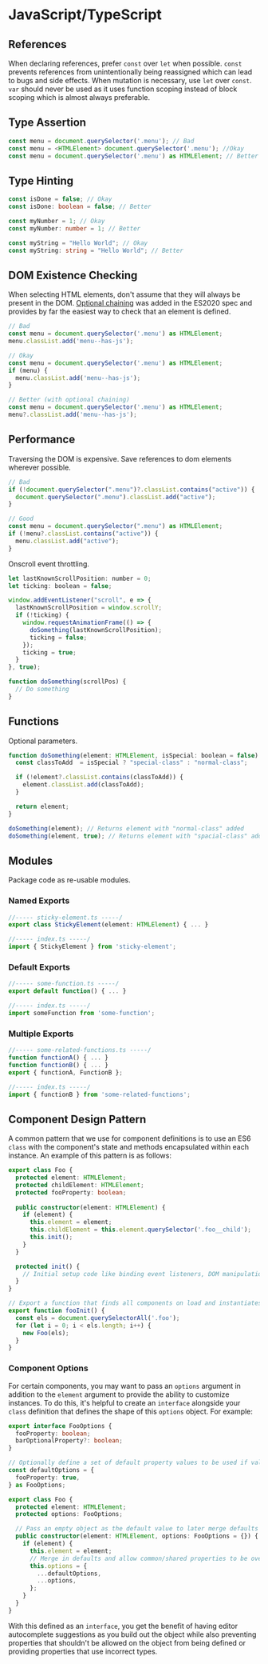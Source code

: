 # JavaScript/TypeScript

## References

When declaring references, prefer `const` over `let` when possible. `const` prevents references from unintentionally being reassigned which can lead to bugs and side effects. When mutation is necessary, use `let` over `const`. `var` should never be used as it uses function scoping instead of block scoping which is almost always preferable.

## Type Assertion

```typescript
const menu = document.querySelector('.menu'); // Bad
const menu = <HTMLElement> document.querySelector('.menu'); //Okay
const menu = document.querySelector('.menu') as HTMLElement; // Better
```

## Type Hinting

```typescript
const isDone = false; // Okay
const isDone: boolean = false; // Better

const myNumber = 1; // Okay
const myNumber: number = 1; // Better

const myString = "Hello World"; // Okay
const myString: string = "Hello World"; // Better
```

## DOM Existence Checking
When selecting HTML elements, don't assume that they will always be present in the DOM. [Optional chaining](https://developer.mozilla.org/en-US/docs/Web/JavaScript/Reference/Operators/Optional_chaining) was added in the ES2020 spec and provides by far the easiest way to check that an element is defined.

```typescript
// Bad
const menu = document.querySelector('.menu') as HTMLElement;
menu.classList.add('menu--has-js');

// Okay
const menu = document.querySelector('.menu') as HTMLElement;
if (menu) {
  menu.classList.add('menu--has-js');
}

// Better (with optional chaining)
const menu = document.querySelector('.menu') as HTMLElement;
menu?.classList.add('menu--has-js');
```

## Performance
Traversing the DOM is expensive. Save references to dom elements wherever possible.

```js
// Bad
if (!document.querySelector(".menu")?.classList.contains("active")) {
  document.querySelector(".menu").classList.add("active");
}

// Good
const menu = document.querySelector(".menu") as HTMLElement;
if (!menu?.classList.contains("active")) {
  menu.classList.add("active");
}
```

Onscroll event throttling.

```js
let lastKnownScrollPosition: number = 0;
let ticking: boolean = false;

window.addEventListener("scroll", e => {
  lastKnownScrollPosition = window.scrollY;
  if (!ticking) {
    window.requestAnimationFrame(() => {
      doSomething(lastKnownScrollPosition); 
      ticking = false;
    });
    ticking = true;
  }
}, true);

function doSomething(scrollPos) {
  // Do something
}
```


## Functions
Optional parameters.

```js
function doSomething(element: HTMLElement, isSpecial: boolean = false) {
  const classToAdd  = isSpecial ? "special-class" : "normal-class";

  if (!element?.classList.contains(classToAdd)) {
    element.classList.add(classToAdd);
  }

  return element;
}

doSomething(element); // Returns element with "normal-class" added
doSomething(element, true); // Returns element with "spacial-class" added
```

## Modules
Package code as re-usable modules.

### Named Exports
```typescript
//----- sticky-element.ts -----/
export class StickyElement(element: HTMLElement) { ... }

//----- index.ts -----/
import { StickyElement } from 'sticky-element';
```

### Default Exports
```typescript
//----- some-function.ts -----/
export default function() { ... }

//----- index.ts -----/
import someFunction from 'some-function';
```

### Multiple Exports
```typescript
//----- some-related-functions.ts -----/
function functionA() { ... }
function functionB() { ... }
export { functionA, FunctionB };

//----- index.ts -----/
import { functionB } from 'some-related-functions';
```

## Component Design Pattern
A common pattern that we use for component definitions is to use an ES6 `class` with the component's state and methods encapsulated within each instance. An example of this pattern is as follows:

```typescript
export class Foo {
  protected element: HTMLElement;
  protected childElement: HTMLElement;
  protected fooProperty: boolean;
  
  public constructor(element: HTMLElement) {
    if (element) {
      this.element = element;
      this.childElement = this.element.querySelector('.foo__child');
      this.init();
    }
  }

  protected init() {
    // Initial setup code like binding event listeners, DOM manipulation, etc. goes here.
  }
}

// Export a function that finds all components on load and instantiates a class instance for each node.
export function fooInit() {
  const els = document.querySelectorAll('.foo');
  for (let i = 0; i < els.length; i++) {
    new Foo(els);
  }
}
```

### Component Options
For certain components, you may want to pass an `options` argument in addition to the `element` argument to provide the ability to customize instances. To do this, it's helpful to create an `interface` alongside your `class` definition that defines the shape of this `options` object. For example:

```typescript
export interface FooOptions {
  fooProperty: boolean;
  barOptionalProperty?: boolean;
}

// Optionally define a set of default property values to be used if values aren't provided.
const defaultOptions = {
  fooProperty: true,
} as FooOptions;

export class Foo {
  protected element: HTMLElement;
  protected options: FooOptions;

  // Pass an empty object as the default value to later merge defaults into this.options.
  public constructor(element: HTMLElement, options: FooOptions = {}) {
    if (element) {
      this.element = element;
      // Merge in defaults and allow common/shared properties to be overridden by the values passed through args.
      this.options = {
        ...defaultOptions,
        ...options,
      };
    }
  }
}
```

With this defined as an `interface`, you get the benefit of having editor autocomplete suggestions as you build out the object while also preventing properties that shouldn't be allowed on the object from being defined or providing properties that use incorrect types.
